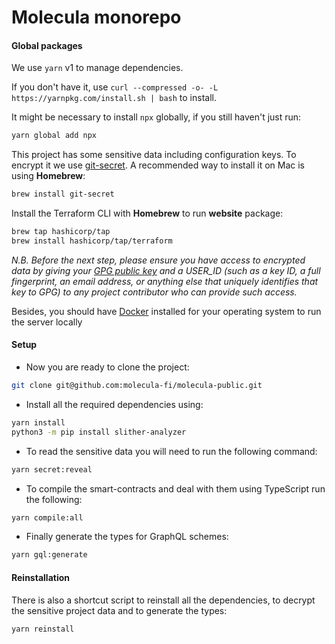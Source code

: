 # Molecula monorepo

#### Global packages

We use `yarn` v1 to manage dependencies.

If you don't have it, use `curl --compressed -o- -L https://yarnpkg.com/install.sh | bash` to install.

It might be necessary to install `npx` globally, if you still haven't just run:

```sh
yarn global add npx
```

This project has some sensitive data including configuration keys. To encrypt it we use [git-secret](https://git-secret.io). A recommended way to install it on Mac is using **Homebrew**:

```sh
brew install git-secret
```

Install the Terraform CLI with **Homebrew** to run **website** package:

```sh
brew tap hashicorp/tap
brew install hashicorp/tap/terraform
```

_N.B. Before the next step, please ensure you have access to encrypted data by giving your [GPG public key](https://docs.github.com/en/authentication/managing-commit-signature-verification/generating-a-new-gpg-key) and a USER_ID (such as a key ID, a full fingerprint, an email address, or anything else that uniquely identifies that key to GPG) to any project contributor who can provide such access._

Besides, you should have [Docker](https://hub.docker.com/) installed for your operating system to run the server locally

#### Setup

-   Now you are ready to clone the project:

```sh
git clone git@github.com:molecula-fi/molecula-public.git
```

-   Install all the required dependencies using:

```sh
yarn install
python3 -m pip install slither-analyzer
```

-   To read the sensitive data you will need to run the following command:

```sh
yarn secret:reveal
```

-   To compile the smart-contracts and deal with them using TypeScript run the following:

```sh
yarn compile:all
```

-   Finally generate the types for GraphQL schemes:

```sh
yarn gql:generate
```

#### Reinstallation

There is also a shortcut script to reinstall all the dependencies, to decrypt the sensitive project data and to generate the types:

```sh
yarn reinstall
```
